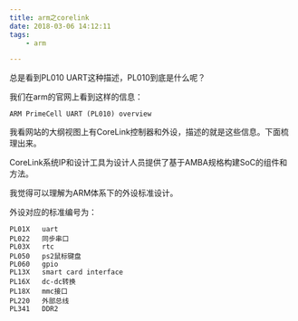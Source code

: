 ```yaml
---
title: arm之corelink
date: 2018-03-06 14:12:11
tags:
	- arm

---
```




总是看到PL010 UART这种描述，PL010到底是什么呢？

我们在arm的官网上看到这样的信息：

```
ARM PrimeCell UART (PL010) overview
```

我看网站的大纲视图上有CoreLink控制器和外设，描述的就是这些信息。下面梳理出来。



CoreLink系统IP和设计工具为设计人员提供了基于AMBA规格构建SoC的组件和方法。

我觉得可以理解为ARM体系下的外设标准设计。

外设对应的标准编号为：

```
PL01X   uart
PL022   同步串口
PL03X   rtc
PL050   ps2鼠标键盘
PL060   gpio
PL13X   smart card interface
PL16X   dc-dc转换
PL18X   mmc接口
PL220   外部总线
PL341   DDR2

```

